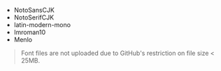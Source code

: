 - NotoSansCJK
- NotoSerifCJK
- latin-modern-mono
- lmroman10
- Menlo

> Font files are not uploaded due to GitHub's restriction on file size < 25MB.
